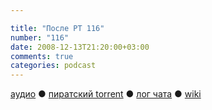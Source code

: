 ```yaml
---

title: "После РТ 116"
number: "116"
date: 2008-12-13T21:20:00+03:00
comments: true
categories: podcast
---
```

[аудио](http://cdn.radio-t.com/rt116post.mp3) ● [пиратский torrent](http://pirates.radio-t.com/torrents/rt116post.mp3.torrent) ● [лог чата](http://chat.radio-t.com/logs/radio-t-116.html) ● [wiki](http://wiki.radio-t.com/%D0%9F%D0%BE%D1%81%D0%BB%D0%B5_%D0%A0%D0%A2_116)<audio src="http://cdn.radio-t.com/rt116post.mp3" preload="none">
